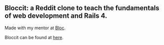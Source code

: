 ## Bloccit:  a Reddit clone to teach the fundamentals of web development and Rails 4.

Made with my mentor at [Bloc](http://bloc.io).

Bloccit can be found at [here](http://lc-bloccit.herokuapp.com).
